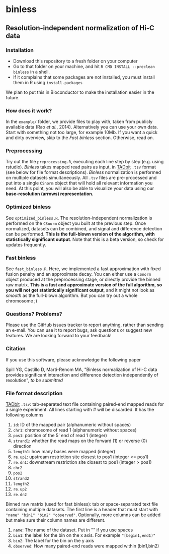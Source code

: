 # binless

## Resolution-independent normalization of Hi-C data

### Installation

* Download this repository to a fresh folder on your computer
* Go to that folder on your machine, and hit `R CMD INSTALL --preclean binless`
  in a shell.
* If it complains that some packages are not installed, you must install them in
  R using `install.packages`

We plan to put this in Bioconductor to make the installation easier in the
future.

### How does it work?

In the `example/` folder, we provide files to play with, taken from publicly
available data (Rao *et al.*, 2014). Alternatively you can use your own data.
Start with something not too large, for example 10Mb. If you want a quick and
dirty overview, skip to the *Fast binless* section. Otherwise, read on.

### Preprocessing

Try out the file `preprocessing.R`, executing each line step by step (e.g.
using rstudio). *Binless* takes mapped read pairs as input, in
[TADbit](https://3dgenomes.github.io/TADbit/index.html) `.tsv` format (see below
for file format descriptions). *Binless* normalization is performed on multiple
datasets simultaneously. All `.tsv` files are pre-processed and put into a
single `CSnorm` object that will hold all relevant information you need. At this
point, you will also be able to visualize your data using our **base-resolution
(arrows) representation**.

### Optimized binless

See `optimized_binless.R`. The resolution-independent normalization is performed
on the `CSnorm` object you built at the previous step. Once normalized, datasets
can be combined, and signal and difference detection can be performed.  **This
is the full-blown version of the algorithm, with statistically
significant output**. Note that this is a beta version, so check for updates
frequently.

### Fast binless

See `fast_binless.R`. Here, we implemented a fast approximation with fixed
fusion penalty and an approximate decay. You can either use a `CSnorm` object
produced at the preprocessing stage, or directly provide the binned raw matrix.
**This is a fast and approximate version of the full algorithm, so you will not
get statistically significant output**, and it might not look as *smooth* as the
full-blown algorithm. But you can try out a whole chromosome ;)

### Questions? Problems?

Please use the GitHub issues tracker to report anything, rather than
sending an e-mail. You can use it to report bugs, ask questions or suggest new
features. We are looking forward to your feedback!

### Citation

If you use this software, please acknowledge the following paper

Spill YG, Castillo D, Marti-Renom MA, "Binless normalization of Hi-C data
provides significant interaction and difference detection independently of
resolution", *to be submitted*

### File format description

[TADbit](https://3dgenomes.github.io/TADbit/index.html) `.tsv`: tab-separated
text file containing paired-end mapped reads for a single experiment. All lines
starting with # will be discarded. It has the following columns
1. `id`: ID of the mapped pair (alphanumeric without spaces)
1. `chr1`: chromosome of read 1 (alphanumeric without spaces)
1. `pos1`: position of the 5' end of read 1 (integer)
1. `strand1`: whether the read maps on the forward (1) or reverse (0)
     direction
1. `length1`: how many bases were mapped (integer)
1. `re.up1`: upstream restriction site closest to pos1 (integer <= pos1)
1. `re.dn1`: downstream restriction site closest to pos1 (integer > pos1)
1. `chr2`
1. `pos2`
1. `strand2`
1. `length2`
1. `re.up2`
1. `re.dn2`

Binned raw matrix (used for fast binless): tab or space-separated text file
containing multiple datasets. The first line is a header that must start with
`"name" "bin1" "bin2" "observed"`. Optionally, more columns can be added but
make sure their column names are different.
1. `name`: The name of the dataset. Put in "" if you use spaces
1. `bin1`: the label for the bin on the x axis. For example `"[begin1,end1)"`
1. `bin2`: The label for the bin on the y axis
1. `observed`: How many paired-end reads were mapped within (bin1,bin2)

